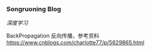 ### Songruoning Blog

*深度学习*

BackPropagation 反向传播，参考资料 https://www.cnblogs.com/charlotte77/p/5629865.html